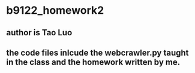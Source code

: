 # b9122_homework2
## author is Tao Luo
## the code files inlcude the webcrawler.py taught in the class and the homework written by me.
